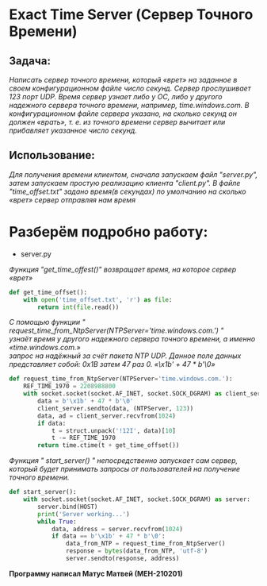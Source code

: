 # Exact Time Server (Сервер Точного Времени) #
## Задача: ##
_Написать сервер точного времени, который «врет» на заданное в своем конфигурационном файле число секунд. Сервер прослушивает 123 порт UDP. Время сервер узнает
либо у ОС, либо у другого надежного сервера точного времени, например, time.windows.com.
В конфигурационном файле сервера указано, на сколько секунд он должен «врать», т. е. из
точного времени сервер вычитает или прибавляет указанное число секунд._

## Использование: ##
_Для получения времени клиентом, сначала запускаем файл "server.py",
затем запускаем простую реализацию клиента "client.py".
В файле "time_offset.txt" задано время(в секундах) по умолчанию на сколько «врет» 
сервер отправляя нам время_

# Разберём подробно работу: #
+ server.py 

_Функция "get_time_offest()" возвращает время, на которое сервер «врет»_
```python
def get_time_offset():
    with open('time_offset.txt', 'r') as file:
        return int(file.read())
```

_С помощью функции " request_time_from_NtpServer(NTPServer='time.windows.com.') " <br/>
узнаёт время у другого надежного сервера точного времени, а именно  «time.windows.com.» <br/>
запрос на надёжный за счёт пакета NTP UDP. Данное поле данных представляет собой: 0x1B затем 47 раз 0. «\x1b' + 47 * b'\0»_
```python
def request_time_from_NtpServer(NTPServer='time.windows.com.'):
    REF_TIME_1970 = 2208988800
    with socket.socket(socket.AF_INET, socket.SOCK_DGRAM) as client_server:
        data = b'\x1b' + 47 * b'\0'
        client_server.sendto(data, (NTPServer, 123))
        data, ad = client_server.recvfrom(1024)
        if data:
            t = struct.unpack('!12I', data)[10]
            t -= REF_TIME_1970
        return time.ctime(t + get_time_offset())
```
_Функция " start_server() " непосредственно запускает сам сервер, который будет принимать запросы от пользователей на получение точного времени._
```python
def start_server():
    with socket.socket(socket.AF_INET, socket.SOCK_DGRAM) as server:
        server.bind(HOST)
        print('Server working...')
        while True:
            data, address = server.recvfrom(1024)
            if data == b'\x1b' + 47 * b'\0':
                data_from_NTP = request_time_from_NtpServer()
                response = bytes(data_from_NTP, 'utf-8')
                server.sendto(response, address)
```
__Программу написал Матус Матвей (МЕН-210201)__
